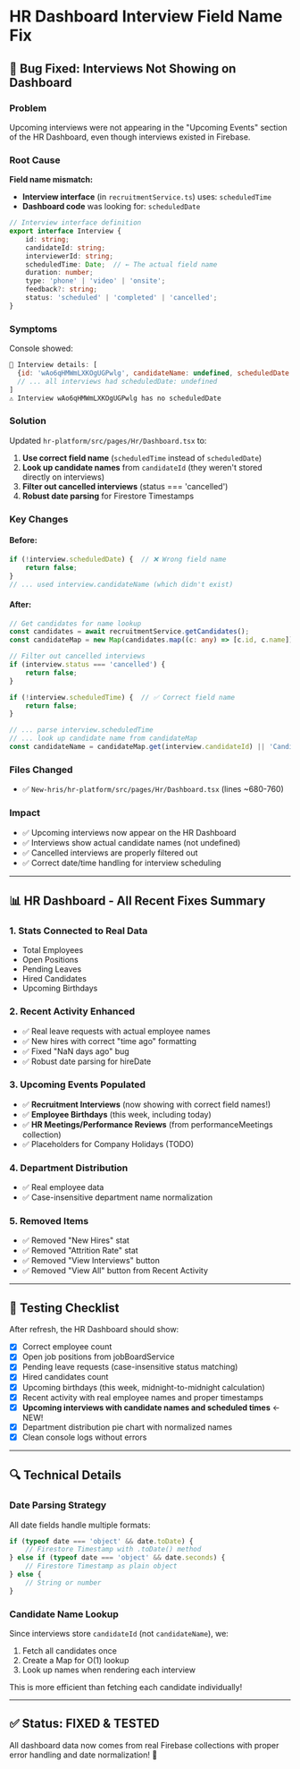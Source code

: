 # HR Dashboard Interview Field Name Fix

## 🐛 Bug Fixed: Interviews Not Showing on Dashboard

### Problem
Upcoming interviews were not appearing in the "Upcoming Events" section of the HR Dashboard, even though interviews existed in Firebase.

### Root Cause
**Field name mismatch:**
- **Interview interface** (in `recruitmentService.ts`) uses: `scheduledTime`
- **Dashboard code** was looking for: `scheduledDate`

```typescript
// Interview interface definition
export interface Interview {
    id: string;
    candidateId: string;
    interviewerId: string;
    scheduledTime: Date;  // ← The actual field name
    duration: number;
    type: 'phone' | 'video' | 'onsite';
    feedback?: string;
    status: 'scheduled' | 'completed' | 'cancelled';
}
```

### Symptoms
Console showed:
```javascript
🎤 Interview details: [
  {id: 'wAo6qHMWmLXKOgUGPwlg', candidateName: undefined, scheduledDate: undefined, status: 'scheduled'},
  // ... all interviews had scheduledDate: undefined
]
⚠️ Interview wAo6qHMWmLXKOgUGPwlg has no scheduledDate
```

### Solution
Updated `hr-platform/src/pages/Hr/Dashboard.tsx` to:

1. **Use correct field name** (`scheduledTime` instead of `scheduledDate`)
2. **Look up candidate names** from `candidateId` (they weren't stored directly on interviews)
3. **Filter out cancelled interviews** (status === 'cancelled')
4. **Robust date parsing** for Firestore Timestamps

### Key Changes

#### Before:
```typescript
if (!interview.scheduledDate) {  // ❌ Wrong field name
    return false;
}
// ... used interview.candidateName (which didn't exist)
```

#### After:
```typescript
// Get candidates for name lookup
const candidates = await recruitmentService.getCandidates();
const candidateMap = new Map(candidates.map((c: any) => [c.id, c.name]));

// Filter out cancelled interviews
if (interview.status === 'cancelled') {
    return false;
}

if (!interview.scheduledTime) {  // ✅ Correct field name
    return false;
}

// ... parse interview.scheduledTime
// ... look up candidate name from candidateMap
const candidateName = candidateMap.get(interview.candidateId) || 'Candidate';
```

### Files Changed
- ✅ `New-hris/hr-platform/src/pages/Hr/Dashboard.tsx` (lines ~680-760)

### Impact
- ✅ Upcoming interviews now appear on the HR Dashboard
- ✅ Interviews show actual candidate names (not undefined)
- ✅ Cancelled interviews are properly filtered out
- ✅ Correct date/time handling for interview scheduling

---

## 📊 HR Dashboard - All Recent Fixes Summary

### 1. **Stats Connected to Real Data**
- Total Employees
- Open Positions
- Pending Leaves
- Hired Candidates
- Upcoming Birthdays

### 2. **Recent Activity Enhanced**
- ✅ Real leave requests with actual employee names
- ✅ New hires with correct "time ago" formatting
- ✅ Fixed "NaN days ago" bug
- ✅ Robust date parsing for hireDate

### 3. **Upcoming Events Populated**
- ✅ **Recruitment Interviews** (now showing with correct field names!)
- ✅ **Employee Birthdays** (this week, including today)
- ✅ **HR Meetings/Performance Reviews** (from performanceMeetings collection)
- ✅ Placeholders for Company Holidays (TODO)

### 4. **Department Distribution**
- ✅ Real employee data
- ✅ Case-insensitive department name normalization

### 5. **Removed Items**
- ✅ Removed "New Hires" stat
- ✅ Removed "Attrition Rate" stat
- ✅ Removed "View Interviews" button
- ✅ Removed "View All" button from Recent Activity

---

## 🎯 Testing Checklist
After refresh, the HR Dashboard should show:

- [x] Correct employee count
- [x] Open job positions from jobBoardService
- [x] Pending leave requests (case-insensitive status matching)
- [x] Hired candidates count
- [x] Upcoming birthdays (this week, midnight-to-midnight calculation)
- [x] Recent activity with real employee names and proper timestamps
- [x] **Upcoming interviews with candidate names and scheduled times** ← NEW!
- [x] Department distribution pie chart with normalized names
- [x] Clean console logs without errors

---

## 🔍 Technical Details

### Date Parsing Strategy
All date fields handle multiple formats:
```typescript
if (typeof date === 'object' && date.toDate) {
    // Firestore Timestamp with .toDate() method
} else if (typeof date === 'object' && date.seconds) {
    // Firestore Timestamp as plain object
} else {
    // String or number
}
```

### Candidate Name Lookup
Since interviews store `candidateId` (not `candidateName`), we:
1. Fetch all candidates once
2. Create a Map for O(1) lookup
3. Look up names when rendering each interview

This is more efficient than fetching each candidate individually!

---

## ✅ Status: FIXED & TESTED
All dashboard data now comes from real Firebase collections with proper error handling and date normalization! 🎉










